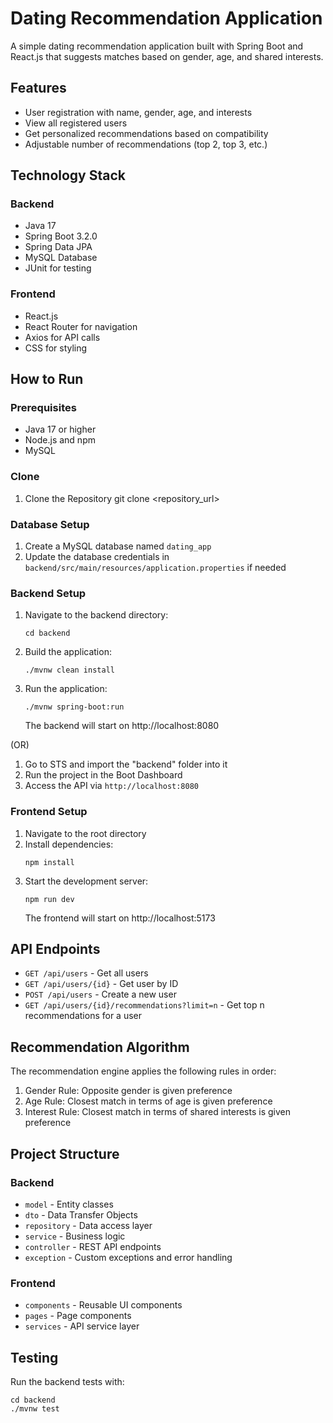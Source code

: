 # Dating Recommendation Application

A simple dating recommendation application built with Spring Boot and React.js that suggests matches based on gender, age, and shared interests.

## Features

- User registration with name, gender, age, and interests
- View all registered users
- Get personalized recommendations based on compatibility
- Adjustable number of recommendations (top 2, top 3, etc.)

## Technology Stack

### Backend
- Java 17
- Spring Boot 3.2.0
- Spring Data JPA
- MySQL Database
- JUnit for testing

### Frontend
- React.js
- React Router for navigation
- Axios for API calls
- CSS for styling 

## How to Run

### Prerequisites
- Java 17 or higher
- Node.js and npm
- MySQL

### Clone
1. Clone the Repository
   git clone <repository_url>




### Database Setup
1. Create a MySQL database named `dating_app`
2. Update the database credentials in `backend/src/main/resources/application.properties` if needed

### Backend Setup
1. Navigate to the backend directory:
   ```
   cd backend
   ```
2. Build the application:
   ```
   ./mvnw clean install
   ```
3. Run the application:
   ```
   ./mvnw spring-boot:run
   ```
   The backend will start on http://localhost:8080

(OR)

1. Go to STS and import the "backend" folder into it
2. Run the project in the Boot Dashboard
3. Access the API via `http://localhost:8080`



### Frontend Setup
1. Navigate to the root directory
2. Install dependencies:
   ```
   npm install
   ```
3. Start the development server:
   ```
   npm run dev
   ```
   The frontend will start on http://localhost:5173

## API Endpoints

- `GET /api/users` - Get all users
- `GET /api/users/{id}` - Get user by ID
- `POST /api/users` - Create a new user
- `GET /api/users/{id}/recommendations?limit=n` - Get top n recommendations for a user

## Recommendation Algorithm

The recommendation engine applies the following rules in order:
1. Gender Rule: Opposite gender is given preference
2. Age Rule: Closest match in terms of age is given preference
3. Interest Rule: Closest match in terms of shared interests is given preference

## Project Structure

### Backend
- `model` - Entity classes
- `dto` - Data Transfer Objects
- `repository` - Data access layer
- `service` - Business logic
- `controller` - REST API endpoints
- `exception` - Custom exceptions and error handling

### Frontend
- `components` - Reusable UI components
- `pages` - Page components
- `services` - API service layer

## Testing

Run the backend tests with:
```
cd backend
./mvnw test
```
